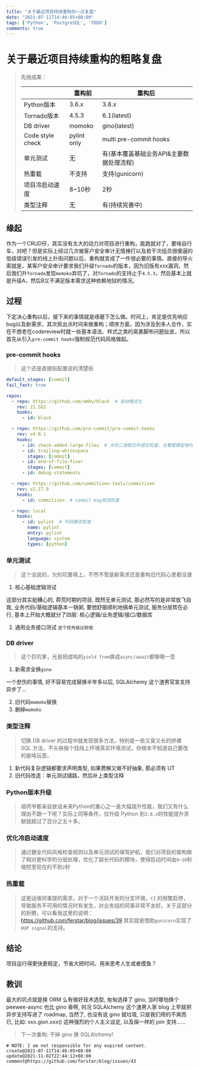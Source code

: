 ```yaml
---
title: "关于最近项目持续重构的一点复盘"
date: "2021-07-11T14:46:05+08:00"
tags: ['Python', 'PostgreSQL', 'TODO']
comments: true
---
```


# 关于最近项目持续重构的粗略复盘

> 先抛成果：
>
> |                  | 重构前      | 重构后                                   |
> | ---------------- | ----------- | ---------------------------------------- |
> | Python版本       | 3.6.x       | 3.8.x                                    |
> | Tornado版本      | 4.5.3       | 6.1(latest)                              |
> | DB driver        | momoko      | gino(latest)                             |
> | Code style check | pylint only | multi pre-commit hooks                   |
> | 单元测试         | 无          | 有(基本覆盖基础业务API&主要数据处理流程) |
> | 热重载           | 不支持      | 支持(gunicorn)                           |
> | 项目冷启动速度   | 8~10秒      | 2秒                                      |
> | 类型注释         | 无          | 有(持续完善中)                           |



## 缘起

作为一个CRUD仔，其实没有太大的动力对项目进行重构，能跑就对了，要啥自行车，对吧？但是实际上经过几次被客户安全审计无情捶打以及若干次组员很傻逼的低级错误引发的线上扑街问题以后，重构就变成了一件很必要的事情。直接的导火索就是，某客户安全审计要求我们升级`Tornado`的版本，因为旧版有xxx漏洞，然后我们升`Tornado`发现`momoko`弃坑了，对`Tornado`的支持止于`4.5.3`，然后基本上就是升级A，然后B又不满足版本需求这种依赖地狱的情况。

## 过程

下定决心重构以后，接下来的事情就是琢磨下怎么做。时间上，肯定是优先响应bug以及新需求，其次抠出点时间来做重构；顺序方面，因为涉及到多人合作，实在不想老在codereview时就一些基本语法、样式之类的臭裹脚布问题扯皮，所以首先从引入`pre-commit hooks`强制规范代码风格做起。

### pre-commit hooks

> 这个还是直接贴配置说的清楚些

```yml
default_stages: [commit]
fail_fast: true

repos:
  - repo: https://github.com/ambv/black  # 自动格式化
    rev: 21.5b2
    hooks:
      - id: black

  - repo: https://github.com/pre-commit/pre-commit-hooks
    rev: v4.0.1
    hooks:
      - id: check-added-large-files  # 大的二进制文件提交检查，主要是模型有时候会被别组的同事误提交，导致.git很膨胀
      - id: trailing-whitespace
        stages: [commit]
      - id: end-of-file-fixer
        stages: [commit]
      - id: debug-statements

  - repo: https://github.com/commitizen-tools/commitizen
    rev: v2.17.9
    hooks:
      - id: commitizen  # commit msg规范检查

  - repo: local
    hooks:
      - id: pylint  # 代码静态检查
        name: pylint
        entry: pylint
        language: system
        types: [python]

```

### 单元测试

> 这个没说的，欠的坑要填上，不然不管是新需求还是重构旧代码心里都没谱

1. 核心基础逻辑测试

这部分其实挺糟心的, 莽荒时期的项目, 既然无单元测试, 那必然写的是非常放飞自我, 业务代码/基础逻辑基本一锅粥, 要想舒服顺利地搞单元测试, 服务分层势在必行, 基本上开始大概就分了四层: 核心逻辑/业务逻辑/接口/数据库

2. 通用业务接口测试 `这个优先级比较低`

### DB driver

> 这个巨坑爹，光是把成吨的`yield from`换成`async/await`都够喝一壶

1. 新需求全换`gino`

一个悲伤的事情, 好不容易完成替换半年多以后, SQLAlchemy 这个渣男官宣支持异步了...

2. 旧代码`momoko`替换
3. 删掉`momoko`

### 类型注释

> 切换 DB driver 的过程中就发现很多方法，特别是一些又臭又长的拼裸 SQL 方法，不头铁挨个找线上环境真实环境测试，你根本不知道自己要改的是啥玩意。

1. 新代码复杂逻辑都要求声明类型, 如果费解又做不好抽象, 那必须有 UT
2. 旧代码改造：单元测试铺路，然后补上类型注释

### Python版本升级

> 祖师爷都亲自放话未来Python的重心之一是大幅提升性能，我们又有什么理由不跟一下呢？实际上同等条件，仅升级 Python 到`3.8.x`的性能提升贡献就超过了百分之五十多。

### 优化冷启动速度

> 通过健全代码风格检查规则以及单元测试的保驾护航，我们对项目的架构做了相对更科学的分层处理，优化了超长代码的模块，使得启动时间由`8~10`秒缩短至现在的不到`2`秒

### 热重载

> 这是运维同事提的需求，对于一个活跃开发的分支环境，`CI` 的频繁启停，导致服务不可用的情况时有发生，对业务组的同事非常不友好。关于这部分的折腾，可以看我这里的说明：https://github.com/ferstar/blog/issues/39 其实就是借助`gunicorn`实现了`HUP signal`的支持。

## 结论

项目运行得更快更稳定，节省大把时间，用来思考人生或者摸鱼？

## 教训

最大的坑点就是换 ORM 么有做好技术选型, 匆匆选择了 gino, 当时哪怕换个 peewee-async 也比 gino 香啊, 何况 SQLAlchemy 这个渣男人家 blog 上早就把异步支持写进了 roadmap, 当然了, 也没有说 gino 就垃圾, 只是我们用的不爽而已, 比如: xxx.gion.xxx() 这种强烈的个人主义设定, 以及屎一样的 join 支持......

> 下一次重构: 干掉 gino 换 SQLAlchemy!



```
# NOTE: I am not responsible for any expired content.
create@2021-07-11T14:46:05+08:00
update@2021-11-02T22:44:12+08:00
comment@https://github.com/ferstar/blog/issues/43
```
